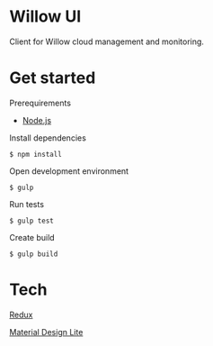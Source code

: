 Willow UI
=========

Client for Willow cloud management and monitoring.

# Get started

Prerequirements

* [Node.js](https://nodejs.org/)

Install dependencies
```
$ npm install
```

Open development environment
```
$ gulp
```

Run tests
```
$ gulp test
```

Create build
```
$ gulp build
```

# Tech

[Redux](http://redux.js.org/)

[Material Design Lite](http://www.getmdl.io/)
